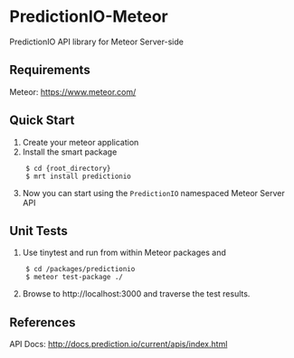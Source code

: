 PredictionIO-Meteor
===================
PredictionIO API library for Meteor Server-side

Requirements
------------
Meteor: https://www.meteor.com/

Quick Start
-----------
1. Create your meteor application
2. Install the smart package

```
	$ cd {root_directory}
	$ mrt install predictionio

```

3. Now you can start using the `PredictionIO` namespaced Meteor Server API

Unit Tests
----------
1. Use tinytest and run from within Meteor packages and 

```
	$ cd /packages/predictionio
	$ meteor test-package ./
```

2. Browse to http://localhost:3000 and traverse the test results.

References
----------
API Docs: http://docs.prediction.io/current/apis/index.html